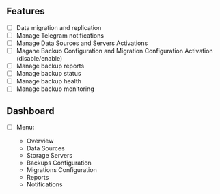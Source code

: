 ## Features

-   [ ] Data migration and replication
-   [ ] Manage Telegram notifications
-   [ ] Manage Data Sources and Servers Activations
-   [ ] Magane Backuo Configuration and Migration Configuration Activation (disable/enable)
-   [ ] Manage backup reports
-   [ ] Manage backup status
-   [ ] Manage backup health
-   [ ] Manage backup monitoring

## Dashboard

-   [ ] Menu:

    -   Overview
    -   Data Sources
    -   Storage Servers
    -   Backups Configuration
    -   Migrations Configuration
    -   Reports
    -   Notifications
